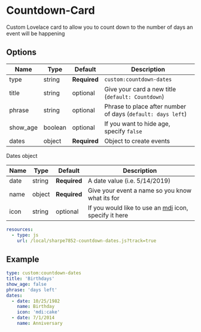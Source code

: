 # Countdown-Card
Custom Lovelace card to allow you to count down to the number of days an event will be happening

## Options

| Name | Type | Default | Description
| ---- | ---- | ------- | -----------
| type | string | **Required** | `custom:countdown-dates`
| title | string | optional | Give your card a new title (`default: Countdown`)
| phrase | string | optional | Phrase to place after number of days (`default: days left`)
| show_age | boolean | optional | If you want to hide age, specify `false`
| dates | object | **Required** | Object to create events

Dates object

| Name | Type | Default | Description
| ---- | ---- | ------- | -----------
| date | string | **Required** | A date value (i.e. 5/14/2019)
| name | object | **Required** | Give your event a name so you know what its for
| icon | string | optional | If you would like to use an [mdi] icon, specify it here

[mdi]: https://materialdesignicons.com/

```yaml
resources:
  - type: js
    url: /local/sharpe7852-countdown-dates.js?track=true
```

## Example
```yaml
type: custom:countdown-dates
title: 'Birthdays'
show_age: false
phrase: 'days left'
dates:
  - date: 10/25/1982
    name: Birthday
    icon: 'mdi:cake'
  - date: 7/1/2014
    name: Anniversary
```
